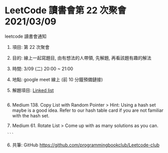 # LeetCode 讀書會第 22 次聚會 2021/03/09

  leetcode 讀書會通知
 1. 項目: 第 22  次聚會
 2. 目的: 線上一起寫題目, 由有想法的人帶領, 先解題, 再看該題有趣的解法
 3. 時間: 3/09 (二) 20:00 ~ 21:00
 4. 地點: google meet 線上 (前 10 分鐘預備鏈接)
 5. 解題項目:  [Linked list](https://leetcode.com/explore/learn/card/linked-list/210/doubly-linked-list/)

      ```text、
   5. Medium    138.  Copy List with Random Pointer 
                                   > Hint: Using a hash set maybe is a good idea. Refer to our hash table card if you are not familiar with the hash set.
   6. Medium 61.  Rotate List 
                                  > Come up with as many solutions as you can. 


     ```

  6. 共筆: GitHub https://github.com/programmingbookclub/Leetcode-club

